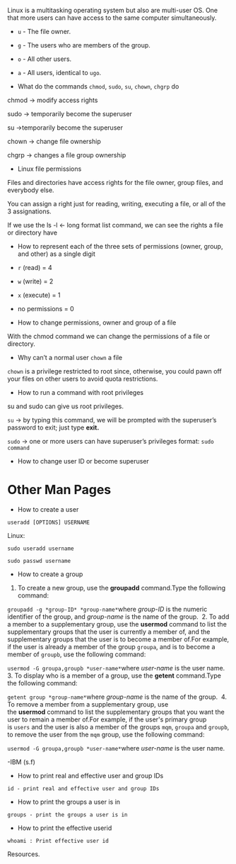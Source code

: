 Linux is a multitasking operating system but also are multi-user OS. One that more users can have access to the same computer simultaneously.

- `u` - The file owner.
- `g` - The users who are members of the group.
- `o` - All other users.
- `a` - All users, identical to `ugo`.

- What do the commands `chmod`, `sudo`, `su`, `chown`, `chgrp` do

chmod → modify access rights

sudo → temporarily become the superuser

su →temporarily become the superuser

chown → change file ownership

chgrp → changes a file group ownership

- Linux file permissions

Files and directories have access rights for the file owner, group files, and everybody else.

You can assign a right just for reading, writing, executing a file, or all of the 3 assignations. 

If we use the ls -l ← long format list command, we can see the rights a file or directory have


- How to represent each of the three sets of permissions (owner, group, and other) as a single digit
- `r` (read) = 4
- `w` (write) = 2
- `x` (execute) = 1
- no permissions = 0

- How to change permissions, owner and group of a file

With the chmod command we can change the permissions of a file or directory.

- Why can’t a normal user `chown` a file

`chown` is a privilege restricted to root since, otherwise, you could pawn off your files on other users to avoid quota restrictions.

- How to run a command with root privileges

su and sudo can give us root privileges.

`su` → by typing this command, we will be prompted with the superuser’s password to exit; just type **exit.**

`sudo` → one or more users can have superuser’s privileges format: `sudo command`

- How to change user ID or become superuser

# **Other Man Pages**

- How to create a user

`useradd [OPTIONS] USERNAME`

Linux:

`sudo useradd username`

```
sudo passwd username
```

- How to create a group

1. To create a new group, use the **groupadd** command.Type the following command:

`groupadd -g *group-ID* *group-name*`where *group-ID* is the numeric identifier of the group, and *group-name* is the name of the group. 
2. To add a member to a supplementary group, use the **usermod** command to list the supplementary groups that the user is currently a member of, and the supplementary groups that the user is to become a member of.For example, if the user is already a member of the group `groupa`, and is to become a member of `groupb`, use the following command:

`usermod -G groupa,groupb *user-name*`where *user-name* is the user name. 
3. To display who is a member of a group, use the **getent** command.Type the following command:

`getent group *group-name*`where *group-name* is the name of the group. 
4. To remove a member from a supplementary group, use the **usermod** command to list the supplementary groups that you want the user to remain a member of.For example, if the user's primary group is `users` and the user is also a member of the groups `mqm`, `groupa` and `groupb`, to remove the user from the `mqm` group, use the following command:

`usermod -G groupa,groupb *user-name*`where *user-name* is the user name.

-IBM (s.f)


- How to print real and effective user and group IDs

`id - print real and effective user and group IDs`

- How to print the groups a user is in

 `groups - print the groups a user is in`

- How to print the effective userid

`whoami : Print effective user id`

Resources.

[](https://linuxize.com/post/how-to-create-users-in-linux-using-the-useradd-command/)

[](https://linuxize.com/post/understanding-linux-file-permissions/)
